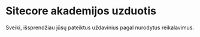 # Sitecore akademijos uzduotis
 Sveiki, išsprendžiau jūsų pateiktus uždavinius pagal nurodytus reikalavimus.
